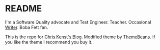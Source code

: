 # README

I'm a Software Quality advocate and Test Engineer. Teacher. Occasional [Writer](http://www.kenst.com). Boba Fett fan.

This is the repo for [Chris Kenst's Blog](http://www.kenst.com). Modified theme by [ThemeBeans](https://themebeans.com/themes/stash/). If you like the theme I recommend you buy it.  
